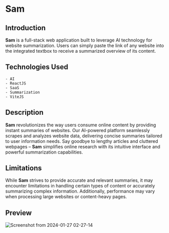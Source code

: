 # Sam

## Introduction
**Sam** is a full-stack web application built to leverage AI technology for website summarization. Users can simply paste the link of any website into the integrated textbox to receive a summarized overview of its content.

## Technologies Used
```
- AI
- ReactJS
- SaaS
- Summarization
- ViteJS
```
## Description
**Sam** revolutionizes the way users consume online content by providing instant summaries of websites. Our AI-powered platform seamlessly scrapes and analyzes website data, delivering concise summaries tailored to user information needs. Say goodbye to lengthy articles and cluttered webpages – **Sam** simplifies online research with its intuitive interface and powerful summarization capabilities.

## Limitations
While **Sam** strives to provide accurate and relevant summaries, it may encounter limitations in handling certain types of content or accurately summarizing complex information. Additionally, performance may vary when processing large websites or content-heavy pages.

## Preview

![Screenshot from 2024-01-27 02-27-14](https://github.com/kooya3/Saas/assets/84116117/7c09dc2c-8fcc-4e9a-a897-e1009ef38217)
